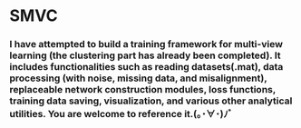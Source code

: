 # SMVC
### I have attempted to build a training framework for multi-view learning (the clustering part has already been completed). It includes functionalities such as reading datasets(.mat), data processing (with noise, missing data, and misalignment), replaceable network construction modules, loss functions, training data saving, visualization, and various other analytical utilities. You are welcome to reference it.(｡･∀･)ﾉﾞ
